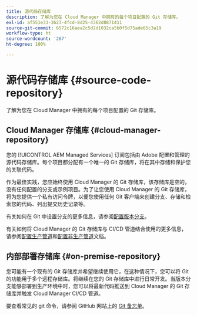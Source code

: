 ```yaml
---
title: 源代码存储库
description: 了解为您在 Cloud Manager 中拥有的每个项目配置的 Git 存储库。
exl-id: af551e33-3623-4fcd-8d25-4362d8871411
source-git-commit: 6572c16aea2c5d2d1032ca5b0f5d75ade65c3a19
workflow-type: ht
source-wordcount: '267'
ht-degree: 100%

---
```



# 源代码存储库 {#source-code-repository}

了解为您在 Cloud Manager 中拥有的每个项目配置的 Git 存储库。

## Cloud Manager 存储库 {#cloud-manager-repository}

您的 [!UICONTROL AEM Managed Services] 订阅包括由 Adobe 配置和管理的源代码存储库。每个项目都分配有一个唯一的 Git 存储库，将在其中存储和保护您的关联代码。

作为最佳实践，您应始终使用 Cloud Manager 的 Git 存储库，该存储库是空的，没有任何配置的分支或示例项目。为了让您使用 Cloud Manager 的 Git 存储库，将为您提供一个私有访问令牌，以便您使用任何 Git 客户端来创建分支、存储和检索您的代码、列出提交历史记录等。

有关如何在 Git 中设置分支的更多信息，请参阅[配置版本分支](/help/getting-started/configuring-branches.md)。

有关如何将 Cloud Manager 的 Git 存储库与 CI/CD 管道结合使用的更多信息，请参阅[配置生产管道](/help/using/production-pipelines.md)和[配置非生产管道](/help/using/non-production-pipelines.md)文档。

## 内部部署存储库 {#on-premise-repository}

您可能有一个现有的 Git 存储库并希望继续使用它，在这种情况下，您可以将 Git 的功能用于多个远程存储库。将继续在您的 Git 存储库中进行日常开发。当版本分支能够部署到生产环境中时，您可以将最新代码推送到 Cloud Manager 的 Git 存储库并触发 Cloud Manager CI/CD 管道。

要查看常见的 git 命令，请参阅 GitHub 网站上的 [Git 备忘单](https://education.github.com/git-cheat-sheet-education.pdf)。
